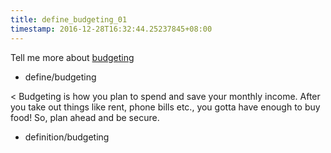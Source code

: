 ```yaml
---
title: define_budgeting_01
timestamp: 2016-12-28T16:32:44.25237845+08:00
---
```


Tell me more about [budgeting](budgeting)
* define/budgeting

< Budgeting is how you plan to spend and save your monthly income. After you take out things like rent, phone bills etc., you gotta have enough to buy food! So, plan ahead and be secure.
* definition/budgeting
